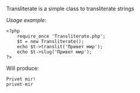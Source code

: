 Transliterate is a simple class to transliterate strings

*Usage example*:

	<?php
		require_once 'Transliterate.php';
		$t = new Transliterate();
		echo $t->translit('Привет мир');
		echo $t->slug('Привет мир');
	?>

Will produce:

	Privet mir!
	privet-mir
